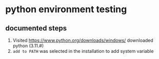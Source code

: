 # python environment testing
## documented steps
1. Visited https://www.python.org/downloads/windows/ downloaded python (3.11.#)
2. `add to PATH` was selected in the installation to add system variable